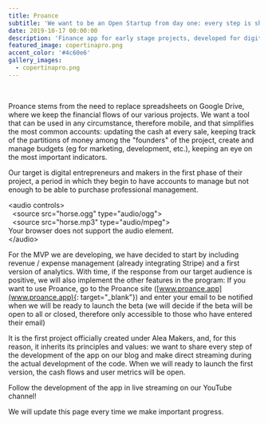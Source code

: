 ```yaml
---
title: Proance
subtitle: 'We want to be an Open Startup from day one: every step is shared.'
date: 2019-10-17 00:00:00
description: 'Finance app for early stage projects, developed for digital entrepreneurs.'
featured_image: copertinapro.png
accent_color: '#4c60e6'
gallery_images:
  - copertinapro.png
---
```


&nbsp;

Proance stems from the need to replace spreadsheets on Google Drive, where we keep the financial flows of our various projects. We want a tool that can be used in any circumstance, therefore mobile, and that simplifies the most common accounts: updating the cash at every sale, keeping track of the partitions of money among the "founders" of the project, create and manage budgets (eg for marketing, development, etc.), keeping an eye on the most important indicators.

Our target is digital entrepreneurs and makers in the first phase of their project, a period in which they begin to have accounts to manage but not enough to be able to purchase professional management.

&lt;audio controls&gt;<br>&nbsp; &lt;source src="horse.ogg" type="audio/ogg"&gt;<br>&nbsp; &lt;source src="horse.mp3" type="audio/mpeg"&gt;<br>Your browser does not support the audio element.<br>&lt;/audio&gt;

For the MVP we are developing, we have decided to start by including revenue / expense management (already integrating Stripe) and a first version of analytics. With time, if the response from our target audience is positive, we will also implement the other features in the program: If you want to use Proance, go to the Proance site ([www.proance.app](www.proance.app){: target="_blank"}) and enter your email to be notified when we will be ready to launch the beta (we will decide if the beta will be open to all or closed, therefore only accessible to those who have entered their email)

It is the first project officially created under Alea Makers, and, for this reason, it inherits its principles and values: we want to share every step of the development of the app on our blog and make direct streaming during the actual development of the code. When we will ready to launch the first version, the cash flows and user metrics will be open.

Follow the development of the app in live streaming on our YouTube channel\!&nbsp;

We will update this page every time we make important progress.

&nbsp;